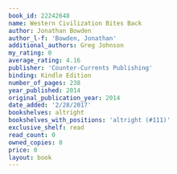 ```yaml
---
book_id: 22242648
name: Western Civilization Bites Back
author: Jonathan Bowden
author_l-f: 'Bowden, Jonathan'
additional_authors: Greg Johnson
my_rating: 0
average_rating: 4.16
publisher: 'Counter-Currents Publishing'
binding: Kindle Edition
number_of_pages: 238
year_published: 2014
original_publication_year: 2014
date_added: '2/28/2017'
bookshelves: altright
bookshelves_with_positions: 'altright (#111)'
exclusive_shelf: read
read_count: 0
owned_copies: 0
price: 0
layout: book
---
```

